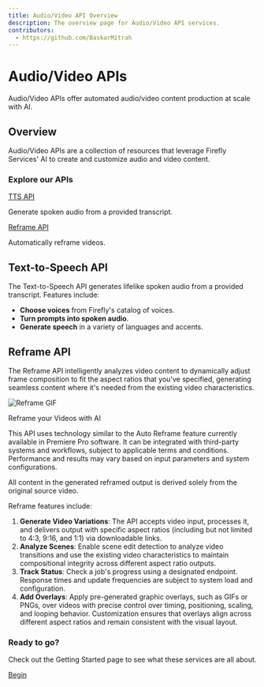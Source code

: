 ```yaml
---
title: Audio/Video API Overview
description: The overview page for Audio/Video API services.
contributors:
  - https://github.com/BaskarMitrah
---
```


<Hero slots="heading, text" background="rgb(233, 80, 80)"/>

# Audio/Video APIs

Audio/Video APIs offer automated audio/video content production at scale with AI.

## Overview

Audio/Video APIs are a collection of resources that leverage Firefly Services' AI to create and customize audio and video content.

<DiscoverBlock slots="heading, link, text"/>

### Explore our APIs

[TTS API](guides/)

Generate spoken audio from a provided transcript.

<DiscoverBlock slots="link, text"/>

[Reframe API](guides/)

Automatically reframe videos.

## Text-to-Speech API

The Text-to-Speech API generates lifelike spoken audio from a provided transcript. Features include:

- **Choose voices** from Firefly's catalog of voices.
- **Turn prompts into spoken audio**.
- **Generate speech** in a variety of languages and accents.

## Reframe API

The Reframe API intelligently analyzes video content to dynamically adjust frame composition to fit the aspect ratios that you've specified, generating seamless content where it's needed from the existing video characteristics.

<TextBlock slots="image, heading, text" theme="dark" />

![Reframe GIF](/images/reframe.gif)

Reframe your Videos with AI

This API uses technology similar to the Auto Reframe feature currently available in Premiere Pro software. It can be integrated with third-party systems and workflows, subject to applicable terms and conditions. Performance and results may vary based on input parameters and system configurations.

<InlineAlert variant="info" slots="text"  />

All content in the generated reframed output is derived solely from the original source video.

Reframe features include:

1. **Generate Video Variations**: The API accepts video input, processes it, and delivers output with specific aspect ratios (including but not limited to 4:3, 9:16, and 1:1) via downloadable links.
2. **Analyze Scenes**: Enable scene edit detection to analyze video transitions and use the existing video characteristics to maintain compositional integrity across different aspect ratio outputs.
3. **Track Status**: Check a job's progress using a designated endpoint. Response times and update frequencies are subject to system load and configuration.
4. **Add Overlays**: Apply pre-generated graphic overlays, such as GIFs or PNGs, over videos with precise control over timing, positioning, scaling, and looping behavior. Customization ensures that overlays align across different aspect ratios and remain consistent with the visual layout.

<AnnouncementBlock slots="heading, text, button" />

### Ready to go?

Check out the Getting Started page to see what these services are all about.

[Begin](/getting_started/)
